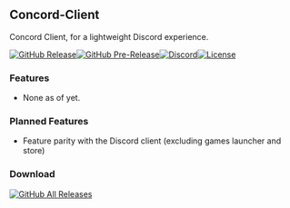 ## Concord-Client
Concord Client, for a lightweight Discord experience.

[![GitHub Release](https://img.shields.io/github/v/release/freedom7341/Concord-Client?label=release&style=plastic)](https://github.com/freedom7341/Concord-Client/releases)[![GitHub Pre-Release](https://img.shields.io/github/v/release/freedom7341/Concord-Client?include_prereleases&label=pre-release&style=plastic)](https://github.com/freedom7341/Concord-Client/releases)[![Discord](https://img.shields.io/discord/807883330741731359?color=738ADB&label=discord&style=plastic)](https://discord.gg/5uyr2x79ds)[![License](https://img.shields.io/github/license/freedom7341/Concord-Client?color=28F&style=plastic)](https://github.com/freedom7341/Concord-Client/blob/stable/LICENSE)

### Features
- None as of yet.

### Planned Features
- Feature parity with the Discord client (excluding games launcher and store)

### Download
[![GitHub All Releases](https://img.shields.io/github/downloads/freedom7341/Concord-Client/total?color=0F0&style=plastic)](https://github.com/freedom7341/Concord-Client/releases)
